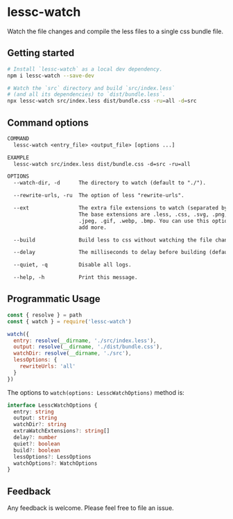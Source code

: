 # lessc-watch

Watch the file changes and compile the less files to a single css bundle file.

## Getting started

```sh
# Install `lessc-watch` as a local dev dependency.
npm i lessc-watch --save-dev

# Watch the `src` directory and build `src/index.less`
# (and all its dependencies) to `dist/bundle.less`.
npx lessc-watch src/index.less dist/bundle.css -ru=all -d=src
```

## Command options

```txt
COMMAND
  lessc-watch <entry_file> <output_file> [options ...]

EXAMPLE
  lessc-watch src/index.less dist/bundle.css -d=src -ru=all

OPTIONS
  --watch-dir, -d      The directory to watch (default to "./").

  --rewrite-urls, -ru  The option of less "rewrite-urls".

  --ext                The extra file extensions to watch (separated by comma).
                       The base extensions are .less, .css, .svg, .png, .jpg,
                       .jpeg, .gif, .webp, .bmp. You can use this option to
                       add more.

  --build              Build less to css without watching the file changes.

  --delay              The milliseconds to delay before building (default to 0).

  --quiet, -q          Disable all logs.

  --help, -h           Print this message.
```

## Programmatic Usage

```js
const { resolve } = path
const { watch } = require('lessc-watch')

watch({
  entry: resolve(__dirname, './src/index.less'),
  output: resolve(__dirname, './dist/bundle.css'),
  watchDir: resolve(__dirname, './src'),
  lessOptions: {
    rewriteUrls: 'all'
  }
})
```

The options to `watch(options: LesscWatchOptions)` method is:

```ts
interface LesscWatchOptions {
  entry: string
  output: string
  watchDir?: string
  extraWatchExtensions?: string[]
  delay?: number
  quiet?: boolean
  build?: boolean
  lessOptions?: LessOptions
  watchOptions?: WatchOptions
}
```

## Feedback

Any feedback is welcome. Please feel free to file an issue.
